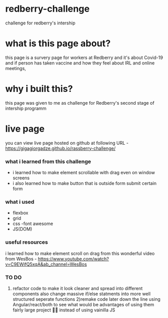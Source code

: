 # redberry-challenge
challenge for redberry's intership 

# what is this page about?
this page is a survery page for workers at Redberry and it's about Covid-19 and if person has taken vaccine and how they feel about IRL and online meetings,
# why i built this?
this page was given to me as challenge for Redberry's second stage of intership programm 
# live page
you can view live page hosted on github at following URL - https://gigagiorgadze.github.io/rassberry-challenge/
### what i learned from this challenge
- i learned how to make element scrollable with drag even on window screens
- i also learned how to make button that is outside form submit certain form
### what i used
- flexbox
- grid
- css
-font awesome
- JS(DOM)
### useful resources
i learned how to make element scroll on drag from this wonderful video from WesBos - https://www.youtube.com/watch?v=C9EWifQ5xqA&ab_channel=WesBos
### TO DO
1) refactor code to make it look cleaner and spread into different components also change massive if/else statments into more well structured seperate functions
2)remake code later down the line using Angular/react/both to see what would be advantages of using them fairly large project 🤔🤔 instead of using vainilla JS
